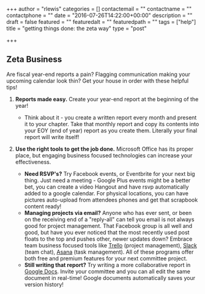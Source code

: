 +++
author = "rlewis"
categories = []
contactemail = ""
contactname = ""
contactphone = ""
date = "2016-07-26T14:22:00+00:00"
description = ""
draft = false
featured = ""
featuredalt = ""
featuredpath = ""
tags = ["help"]
title = "getting things done: the zeta way"
type = "post"

+++
## Zeta Business

Are fiscal year-end reports a pain?  Flagging communication making your upcoming calendar look thin? Get your house in order with these helpful tips!

1. **Reports made easy.**  Create your year-end report at the beginning of the year!

      - Think about it - you create a written report every month and present it to your chapter.  Take that monthly report and copy its contents into your EOY (end of year) report as you create them. Literally your final report will write itself!

2. **Use the right tools to get the job done.** Microsoft Office has its proper place, but engaging business focused technologies can increase your effectiveness.

   - **Need RSVP's?**  Try Facebook events, or Eventbrite for your next big thing.  Just need a meeting - Google Plus events might be a better bet, you can create a video Hangout and have rsvp automatically added to a google calendar.  For physical locations, you can have pictures auto-upload from attendees phones and get that scrapbook content ready!
    - **Managing projects via email?**  Anyone who has ever sent, or been on the receiving end of a "reply-all" can tell you email is not always good for project management.  That Facebook group is all well and good, but have you ever noticed that the most recently used post floats to the top and pushes other, newer updates down?  Embrace team business focused tools like [Trello](https://trello.com) (project management), [Slack](https://slack.com) (team chat), [Asana](https://asana.com) (task management).  All of these programs offer both free and premium features for your next committee project.  
    - **Still writing that report?**  Try writing a more collaborative report in [Google Docs](https://www.google.com/drive/).  Invite your committee and you can all edit the same document in real-time!  Google documents automatically saves your version history!